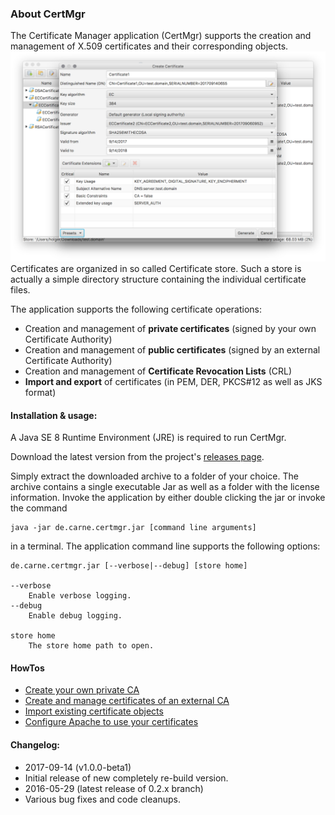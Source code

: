 ### About CertMgr
The Certificate Manager application (CertMgr) supports the creation and management of X.509 certificates and their corresponding objects.
![store view](certmgr1.png)
Certificates are organized in so called Certificate store. Such a store is actually a simple directory structure containing the individual certificate files.

The application supports the following certificate operations:
 * Creation and management of **private certificates** (signed by your own Certificate Authority)
 * Creation and management of **public certificates** (signed by an external Certificate Authority)
 * Creation and management of **Certificate Revocation Lists** (CRL)
 * **Import and export** of certificates (in PEM, DER, PKCS#12 as well as JKS format)

#### Installation & usage:
A Java SE 8 Runtime Environment (JRE) is required to run CertMgr.

Download the latest version from the project's [releases page](https://github.com/hdecarne/certmgr/releases/latest).

Simply extract the downloaded archive to a folder of your choice.
The archive contains a single executable Jar as well as a folder with the license information. Invoke the application by either double clicking the jar or invoke the command

```
java -jar de.carne.certmgr.jar [command line arguments]
```

in a terminal. The application command line supports the following options:

```
de.carne.certmgr.jar [--verbose|--debug] [store home]

--verbose
	Enable verbose logging.
--debug
	Enable debug logging.

store home
	The store home path to open.
```

#### HowTos
 * [Create your own private CA](howtoLocalCA/)
 * [Create and manage certificates of an external CA](howtoExternalCA/)
 * [Import existing certificate objects](howtoImport/)
 * [Configure Apache to use your certificates](howtoApache/)

#### Changelog:
* 2017-09-14 (v1.0.0-beta1)
 * Initial release of new completely re-build version.
* 2016-05-29 (latest release of 0.2.x branch)
 * Various bug fixes and code cleanups.
